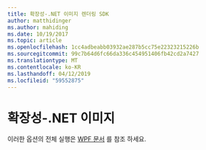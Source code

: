 ```yaml
---
title: 확장성-.NET 이미지 렌더링 SDK
author: matthidinger
ms.author: mahiding
ms.date: 10/19/2017
ms.topic: article
ms.openlocfilehash: 1cc4adbeabb03932ae287b5cc75e22323215226b
ms.sourcegitcommit: 99c7b64d6fc66da336c454951406fb42cd2a7427
ms.translationtype: MT
ms.contentlocale: ko-KR
ms.lasthandoff: 04/12/2019
ms.locfileid: "59552875"
---
```

# <a name="extensibility---net-image"></a>확장성-.NET 이미지

이러한 옵션의 전체 실행은 [WPF 문서](../net-wpf/getting-started.md) 를 참조 하세요.